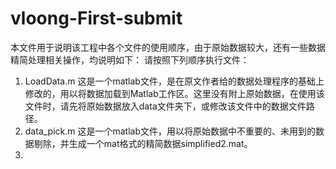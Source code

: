 # vloong-First-submit
本文件用于说明该工程中各个文件的使用顺序，由于原始数据较大，还有一些数据精简处理相关操作，均说明如下：
请按照下列顺序执行文件：
1.  LoadData.m
    这是一个matlab文件，是在原文作者给的数据处理程序的基础上修改的，用以将数据加载到Matlab工作区。这里没有附上原始数据，在使用该文件时，请先将原始数据放入data文件夹下，或修改该文件中的数据文件路径。
2.  data_pick.m
    这是一个matlab文件，用以将原始数据中不重要的、未用到的数据剔除，并生成一个mat格式的精简数据simplified2.mat。
3.  
